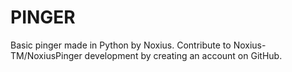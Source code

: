 # PINGER
Basic pinger made in Python by Noxius. Contribute to Noxius-TM/NoxiusPinger development by creating an account on GitHub.
